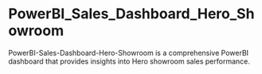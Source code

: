 # PowerBI_Sales_Dashboard_Hero_Showroom
PowerBI-Sales-Dashboard-Hero-Showroom is a comprehensive PowerBI dashboard that provides insights into Hero showroom sales performance.
